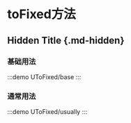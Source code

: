 # toFixed方法

## Hidden Title {.md-hidden}

### 基础用法

:::demo
UToFixed/base
:::

### 通常用法

:::demo
UToFixed/usually
:::

